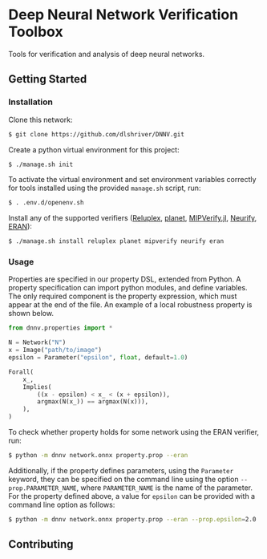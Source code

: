 # Deep Neural Network Verification Toolbox

Tools for verification and analysis of deep neural networks.

## Getting Started

### Installation

Clone this network:

```bash
$ git clone https://github.com/dlshriver/DNNV.git
```

Create a python virtual environment for this project:

```bash
$ ./manage.sh init
```

To activate the virtual environment and set environment variables correctly for tools installed using the provided `manage.sh` script, run:

```bash
$ . .env.d/openenv.sh
```

Install any of the supported verifiers ([Reluplex](https://github.com/guykatzz/ReluplexCav2017), [planet](https://github.com/progirep/planet), [MIPVerify.jl](https://github.com/vtjeng/MIPVerify.jl), [Neurify](https://github.com/tcwangshiqi-columbia/Neurify), [ERAN](https://github.com/eth-sri/eran)):

```bash
$ ./manage.sh install reluplex planet mipverify neurify eran
```

### Usage

Properties are specified in our property DSL, extended from Python. A property specification can import python modules, and define variables. The only required component is the property expression, which must appear at the end of the file. An example of a local robustness property is shown below.

```python
from dnnv.properties import *

N = Network("N")
x = Image("path/to/image")
epsilon = Parameter("epsilon", float, default=1.0)

Forall(
    x_,
    Implies(
        ((x - epsilon) < x_ < (x + epsilon)),
        argmax(N(x_)) == argmax(N(x))),
    ),
)
```

To check whether property holds for some network using the ERAN verifier, run:

```bash
$ python -m dnnv network.onnx property.prop --eran
```

Additionally, if the property defines parameters, using the `Parameter` keyword, they can be specified on the command line using the option `--prop.PARAMETER_NAME`, where `PARAMETER_NAME` is the name of the parameter. For the property defined above, a value for `epsilon` can be provided with a command line option as follows:

```bash
$ python -m dnnv network.onnx property.prop --eran --prop.epsilon=2.0
```

## Contributing
